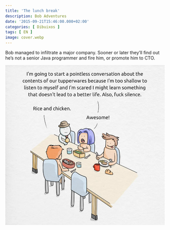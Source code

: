 ```yaml
---
title: 'The lunch break'
description: Bob Adventures
date: '2015-09-21T15:46:00.000+02:00'
categories: [ Dibuixos ]
tags: [ EN ]
image: cover.webp
---
```


Bob managed to infiltrate a major company. Sooner or later they’ll find out he’s not a senior Java programmer and fire him, or promote him to CTO.

![](bob3_lunch.webp)

